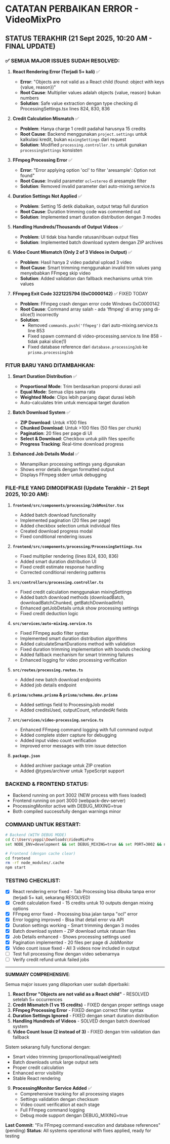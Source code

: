 # CATATAN PERBAIKAN ERROR - VideoMixPro

## STATUS TERAKHIR (21 Sept 2025, 10:20 AM - FINAL UPDATE)

### ✅ SEMUA MAJOR ISSUES SUDAH RESOLVED:

1. **React Rendering Error (Terjadi 5+ kali)** ✅
   - **Error**: "Objects are not valid as a React child (found: object with keys {value, reason})"
   - **Root Cause**: Multiplier values adalah objects {value, reason} bukan numbers
   - **Solution**: Safe value extraction dengan type checking di ProcessingSettings.tsx lines 824, 830, 836

2. **Credit Calculation Mismatch** ✅
   - **Problem**: Hanya charge 1 credit padahal harusnya 15 credits
   - **Root Cause**: Backend menggunakan `project.settings` untuk kalkulasi kredit, bukan `mixingSettings` dari request
   - **Solution**: Modified `processing.controller.ts` untuk gunakan `processingSettings` konsisten

3. **FFmpeg Processing Error** ✅
   - **Error**: "Error applying option 'ocl' to filter 'aresample': Option not found"
   - **Root Cause**: Invalid parameter `ocl=stereo` di aresample filter
   - **Solution**: Removed invalid parameter dari auto-mixing.service.ts

4. **Duration Settings Not Applied** ✅
   - **Problem**: Setting 15 detik diabaikan, output tetap full duration
   - **Root Cause**: Duration trimming code was commented out
   - **Solution**: Implemented smart duration distribution dengan 3 modes

5. **Handling Hundreds/Thousands of Output Videos** ✅
   - **Problem**: UI tidak bisa handle ratusan/ribuan output files
   - **Solution**: Implemented batch download system dengan ZIP archives

6. **Video Count Mismatch (Only 2 of 3 Videos in Output)** ✅
   - **Problem**: Hasil hanya 2 video padahal upload 3 video
   - **Root Cause**: Smart trimming menggunakan invalid trim values yang menyebabkan FFmpeg skip video
   - **Solution**: Added validation dan fallback mechanisms untuk trim values

7. **FFmpeg Exit Code 3221225794 (0xC0000142)** ✅ FIXED TODAY
   - **Problem**: FFmpeg crash dengan error code Windows 0xC0000142
   - **Root Cause**: Command array salah - ada 'ffmpeg' di array yang di-slice(1) incorrectly
   - **Solution**:
     - Removed `commands.push('ffmpeg')` dari auto-mixing.service.ts line 853
     - Fixed spawn command di video-processing.service.ts line 858 - tidak pakai slice(1)
     - Fixed database reference dari `database.processingJob` ke `prisma.processingJob`

### FITUR BARU YANG DITAMBAHKAN:

1. **Smart Duration Distribution** ✅
   - **Proportional Mode**: Trim berdasarkan proporsi durasi asli
   - **Equal Mode**: Semua clips sama rata
   - **Weighted Mode**: Clips lebih panjang dapat durasi lebih
   - Auto-calculates trim untuk mencapai target duration

2. **Batch Download System** ✅
   - **ZIP Download**: Untuk ≤100 files
   - **Chunked Download**: Untuk >100 files (50 files per chunk)
   - **Pagination**: 20 files per page di UI
   - **Select & Download**: Checkbox untuk pilih files specific
   - **Progress Tracking**: Real-time download progress

3. **Enhanced Job Details Modal** ✅
   - Menampilkan processing settings yang digunakan
   - Shows error details dengan formatted output
   - Displays FFmpeg stderr untuk debugging

### FILE-FILE YANG DIMODIFIKASI (Update Terakhir - 21 Sept 2025, 10:20 AM):

1. **`frontend/src/components/processing/JobMonitor.tsx`**
   - Added batch download functionality
   - Implemented pagination (20 files per page)
   - Added checkbox selection untuk individual files
   - Created download progress modal
   - Fixed conditional rendering issues

2. **`frontend/src/components/processing/ProcessingSettings.tsx`**
   - Fixed multiplier rendering (lines 824, 830, 836)
   - Added smart duration distribution UI
   - Fixed credit estimate response handling
   - Corrected conditional rendering patterns

3. **`src/controllers/processing.controller.ts`**
   - Fixed credit calculation menggunakan mixingSettings
   - Added batch download methods (downloadBatch, downloadBatchChunked, getBatchDownloadInfo)
   - Enhanced getJobDetails untuk show processing settings
   - Fixed credit deduction logic

4. **`src/services/auto-mixing.service.ts`**
   - Fixed FFmpeg audio filter syntax
   - Implemented smart duration distribution algorithms
   - Added calculateSmartDurations method with validation
   - Fixed duration trimming implementation with bounds checking
   - Added fallback mechanism for smart trimming failures
   - Enhanced logging for video processing verification

5. **`src/routes/processing.routes.ts`**
   - Added new batch download endpoints
   - Added job details endpoint

6. **`prisma/schema.prisma` & `prisma/schema.dev.prisma`**
   - Added settings field to ProcessingJob model
   - Added creditsUsed, outputCount, refundedAt fields

7. **`src/services/video-processing.service.ts`**
   - Enhanced FFmpeg command logging with full command output
   - Added complete stderr capture for debugging
   - Added input video count verification
   - Improved error messages with trim issue detection

8. **`package.json`**
   - Added archiver package untuk ZIP creation
   - Added @types/archiver untuk TypeScript support

### BACKEND & FRONTEND STATUS:
- Backend running on port 3002 (NEW process with fixes loaded)
- Frontend running on port 3000 (webpack-dev-server)
- ProcessingMonitor active with DEBUG_MIXING=true
- Both compiled successfully dengan warnings minor

### COMMAND UNTUK RESTART:

```bash
# Backend (WITH DEBUG MODE)
cd C:\Users\yoppi\Downloads\VideoMixPro
set NODE_ENV=development && set DEBUG_MIXING=true && set PORT=3002 && npx ts-node --transpile-only -r tsconfig-paths/register src/index.ts

# Frontend (dengan cache clear)
cd frontend
rm -rf node_modules/.cache
npm start
```

### TESTING CHECKLIST:
- [x] React rendering error fixed - Tab Processing bisa dibuka tanpa error (terjadi 5+ kali, sekarang RESOLVED)
- [x] Credit calculation fixed - 15 credits untuk 10 outputs dengan mixing options
- [x] FFmpeg error fixed - Processing bisa jalan tanpa "ocl" error
- [x] Error logging improved - Bisa lihat detail error via API
- [x] Duration settings working - Smart trimming dengan 3 modes
- [x] Batch download system - ZIP download untuk ratusan files
- [x] Job Details enhanced - Shows processing settings used
- [x] Pagination implemented - 20 files per page di JobMonitor
- [x] Video count issue fixed - All 3 videos now included in output
- [ ] Test full processing flow dengan video sebenarnya
- [ ] Verify credit refund untuk failed jobs

---
**SUMMARY COMPREHENSIVE**:

Semua major issues yang dilaporkan user sudah diperbaiki:

1. **React Error "Objects are not valid as a React child"** - RESOLVED setelah 5+ occurrences
2. **Credit Mismatch (1 vs 15 credits)** - FIXED dengan proper settings usage
3. **FFmpeg Processing Error** - FIXED dengan correct filter syntax
4. **Duration Settings Ignored** - FIXED dengan smart duration distribution
5. **Handling Hundreds of Videos** - SOLVED dengan batch download system
6. **Video Count Issue (2 instead of 3)** - FIXED dengan trim validation dan fallback

Sistem sekarang fully functional dengan:
- Smart video trimming (proportional/equal/weighted)
- Batch downloads untuk large output sets
- Proper credit calculation
- Enhanced error visibility
- Stable React rendering

9. **ProcessingMonitor Service Added** ✅
   - Comprehensive tracking for all processing stages
   - Settings validation dengan checksum
   - Video count verification at each stage
   - Full FFmpeg command logging
   - Debug mode support dengan DEBUG_MIXING=true

**Last Commit**: "Fix FFmpeg command execution and database references" (pending)
**Status**: All systems operational with fixes applied, ready for testing